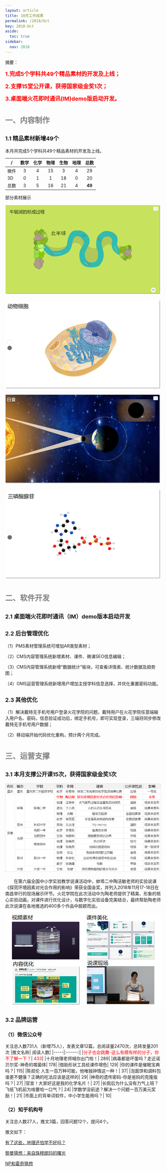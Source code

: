 ```yaml
---
layout: article
title: 10月工作成果
permalink: /2018/Oct
key: 2018-Oct
aside:
  toc: true
sidebar:
  nav: 2018
---
```


摘要：

<bro/><bro/>

**<font size="4" color="red">1.完成5个学科共49个精品素材的开发及上线；</font>**

**<font size="4" color="red">2.支撑15堂公开课，获得国家级金奖1次；</font>**

**<font size="4" color="red">3.桌面端火花即时通讯(IM)demo版启动开发。</font>**


# <font size="5" color="gray">一、内容制作</font>

## <font size="4" >1.1 精品素材新增49个</font>

本月共完成5个学科共49个精品素材的开发及上线。

| /   |  数学  |  化学 | 物理   |  生物  |  地理 |  总数 |
|-----|:------:|:------:|:------:|:------:|:------:|:------:|
| 微件 |  3 | 4 | 15 | 3 | 4 | 29 |
| 3D | 0 | 1 | 1 | 18 | 0 | 20 |
| 总数 | 3 | 5 | 16 | 21 | 4 | **49** |

部分素材展示

![avatar](images/20181011.png)

![avatar](images/20181012.png)

![avatar](images/20181013.jpg)

![avatar](images/20181014.png)

# <font size="5" color="gray">二、软件开发</font>

## <font size="4" >2.1 桌面端火花即时通讯（IM）demo版本启动开发</font>

## <font size="4" >2.2 后台管理优化</font>
  
（1）PMS素材管理系统可增加AR类型素材；

（2）CMS内容管理系统新增素材、课件、微课SEO信息编辑；

（3）CMS内容管理系统新增“数据统计”板块，可查看详情表、统计数据及趋势图；

（4）OMS运营管理系统新增用户增加主授学科信息选择，并优化重置密码功能。

## <font size="4" >2.3 其他优化</font>

（1）解决戴特无手机号用户登录火花学院的问题，戴特用户在火花学院任意端输入用户名、密码，信息验证成功后，绑定手机号，即可实现登录，三端将同步修改戴特无手机号用户数据；

（2）移动端开始代码优化重构，预计两个月完成。

# <font size="5" color="gray">三、运营支撑</font>

## <font size="4" >3.1 本月支撑公开课15次，获得国家级金奖1次</font>

![avatar](images/20101031.png)

&ensp;&ensp;&ensp;&ensp;在第六届全国中小学实验教学说课活动中，蚌埠二中陶洁敏老师的实验说课《探究环境因素对光合作用的影响》荣获全国金奖，并列入2018年11月17-18日在南昌举行的现场展示环节。火花学院在此次活动中为陶老师提供了精美、形象的核心实验动画，对课件进行优化设计，与数字化实验设备完美结合，最终帮助陶老师此次说课在各地推选的400多个作品中脱颖而出。

![avatar](images/20181036.png)

## <font size="4" >3.2 品牌运营</font>

### <font size="3" >（1）微信公众号</font>

关注总人数731人（新增75人），发表文章12篇，总阅读量2470次，总转发量201次
|推文名称|	阅读人数|
|-----|:------:|
|<font color="red">分子也会跳舞-这么有模有样的分子，你不了解一下？</font>|	<font color="red">433</font>|
|十月地理老师喊你出门啦！|	289|
|病毒都是坏蛋吗？走近诺贝尔奖-神奇的噬菌体|	178|
|借助形状工具给课件增色|	129|
|你的课件是催眠宝典吗？|	115|
|陈叔伦 人生一百万种可能，他唯独钟情这一种！|	37|
|泡面饼和调料包谁更不健康？正确的吃法应该是这样的|	29|
|神奇的遗传密码-你是爸妈的克隆版吗？|	27|
|官宣！大家好这是我的化学名片！|	27|
|长假后为什么没有力气上班？飞纸飞机前为啥要哈一口气？|	24|
|学数学没前途？解决一个问题一百万美元奖励！|	21|
|市面上的背单词软件，中小学生能用吗？|	10|


### <font size="3" >（2）知乎机构号</font>

关注总人数27人，推文3篇，回答问题12个，提问4个。

推文如下：

[有了这些，地理还怕学不好吗？](https://zhuanlan.zhihu.com/p/43718551)

[黎曼猜想：来自珠穆朗玛的曙光](https://zhuanlan.zhihu.com/p/45704736)

[NP和霍奇猜想](https://zhuanlan.zhihu.com/p/46956761)
